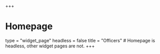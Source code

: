 +++
# Homepage
type = "widget_page"
headless = false 
title = "Officers" # Homepage is headless, other widget pages are not.
+++
